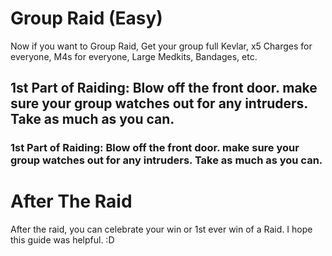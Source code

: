 # Group Raid (Easy)

Now if you want to Group Raid,
Get your group full Kevlar, x5 Charges for everyone, M4s for everyone, Large Medkits, Bandages, etc.
## 1st Part of Raiding: Blow off the front door. make sure your group watches out for any intruders. Take as much as you can.


### 1st Part of Raiding: Blow off the front door. make sure your group watches out for any intruders. Take as much as you can.


# After The Raid

After the raid, you can celebrate your win or 1st ever win of a Raid.
I hope this guide was helpful. :D
